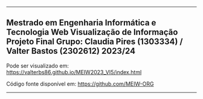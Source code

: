 ---------------------------------------------------------
Mestrado em Engenharia Informática e Tecnologia Web
Visualização de Informação
Projeto Final
Grupo: Claudia Pires (1303334) / Valter Bastos (2302612)
2023/24
---------------------------------------------------------

Pode ser visualizado em: 
https://valterbs86.github.io/MEIW2023_VI5/index.html

Código fonte disponível em:
https://github.com/MEIW-ORG

---------------------------------------------------------
